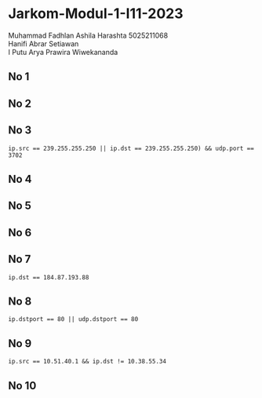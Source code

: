 # Jarkom-Modul-1-I11-2023
Muhammad Fadhlan Ashila Harashta 5025211068 <br />
Hanifi Abrar Setiawan <br />
I Putu Arya Prawira Wiwekananda <br />

## No 1
## No 2
## No 3
```
ip.src == 239.255.255.250 || ip.dst == 239.255.255.250) && udp.port ==  3702
```
## No 4
## No 5
## No 6
## No 7
```
ip.dst == 184.87.193.88
```
## No 8
```
ip.dstport == 80 || udp.dstport == 80
```
## No 9
```
ip.src == 10.51.40.1 && ip.dst != 10.38.55.34
```
## No 10
